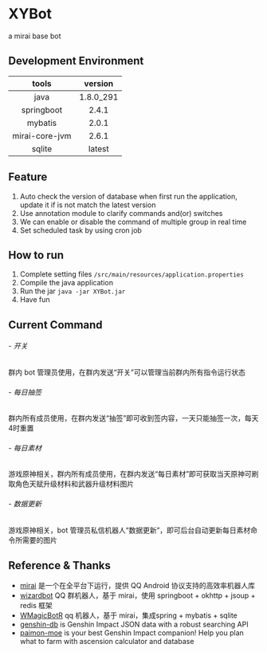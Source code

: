# XYBot
a mirai base bot

## Development Environment
| tools | version |
| :---: | :---: |
| java | 1.8.0_291 |
| springboot| 2.4.1 |
| mybatis | 2.0.1 |
| mirai-core-jvm | 2.6.1 |
| sqlite | latest |

## Feature
1. Auto check the version of database when first run the application, update it if is not match the latest version
2. Use annotation module to clarify commands and(or) switches
3. We can enable or disable the command of multiple group in real time
4. Set scheduled task by using cron job

## How to run
1. Complete setting files `/src/main/resources/application.properties`
2. Compile the java application
3. Run the jar `java -jar XYBot.jar`
4. Have fun

## Current Command
###### - 开关
群内 bot 管理员使用，在群内发送“开关”可以管理当前群内所有指令运行状态
###### - 每日抽签
群内所有成员使用，在群内发送“抽签”即可收到签内容，一天只能抽签一次，每天4时重置
###### - 每日素材
游戏原神相关，群内所有成员使用，在群内发送“每日素材”即可获取当天原神可刷取角色天赋升级材料和武器升级材料图片
###### - 数据更新
游戏原神相关，bot 管理员私信机器人“数据更新”，即可后台自动更新每日素材命令所需要的图片

## Reference & Thanks
- [mirai](https://github.com/mamoe/mirai) 是一个在全平台下运行，提供 QQ Android 协议支持的高效率机器人库
- [wizardbot](https://gitee.com/davidzhe/wizardbot.git) QQ 群机器人，基于 mirai，使用 springboot + okhttp + jsoup + redis 框架
- [WMagicBotR](https://github.com/WhiteMagic2014/WMagicBotR) qq 机器人，基于 mirai，集成spring + mybatis + sqlite
- [genshin-db](https://github.com/theBowja/genshin-db/) is Genshin Impact JSON data with a robust searching API
- [paimon-moe](https://github.com/MadeBaruna/paimon-moe) is your best Genshin Impact companion! Help you plan what to farm with ascension calculator and database